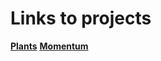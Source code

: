 # Links to projects

**[Plants](https://mat-kon.github.io/projects/plants/)**
**[Momentum](https://mat-kon.github.io/projects/momentum/)**